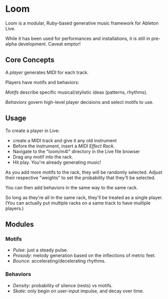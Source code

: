 # Loom

Loom is a modular, Ruby-based generative music framework for Ableton Live.

While it has been used for performances and installations, it is still in pre-alpha development. Caveat emptor!

## Core Concepts

A *player* generates MIDI for each track.

Players have motifs and behaviors:

*Motifs* describe specific musical/stylistic ideas (patterns, rhythms).

*Behaviors* govern high-level player decisions and select motifs to use.

## Usage

To create a player in Live:

* create a MIDI track and give it any old instrument
* Before the instrument, insert a *MIDI Effect Rack*.
* Navigate to the "loom/m4l" directory in the Live file browser
* Drag any motif into the rack.
* Hit play. You're already generating music!

As you add more motifs to the rack, they will be randomly selected. Adjust their respective "weights" to set the probability that they'll be selected.

You can then add behaviors in the same way to the same rack.

So long as they're all in the same rack, they'll be treated as a single player. (You can actually put multiple racks on a same track to have multiple players.)

## Modules

### Motifs

* *Pulse*: just a steady pulse.
* *Prosody*: melody generation based on the inflections of metric feet.
* *Bounce*: accelerating/decelerating rhythms.

### Behaviors

* *Density*: probability of silence (rests) vs motifs.
* *Skate*: only begin on user-input impulse, and decay over time.
